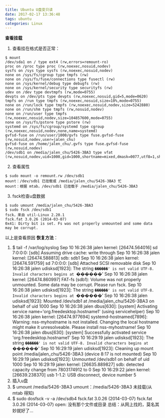 ```yaml
---
title: Ubuntu U盘变只读
date: 2017-02-17 13:36:48
tags: ubuntu
categories: Linux
---
```

**查看挂载**
1. 查看挂在格式是否正常：
<!--more-->
```
$ mount
/dev/sda1 on / type ext4 (rw,errors=remount-ro)
proc on /proc type proc (rw,noexec,nosuid,nodev)
sysfs on /sys type sysfs (rw,noexec,nosuid,nodev)
none on /sys/fs/cgroup type tmpfs (rw)
none on /sys/fs/fuse/connections type fusectl (rw)
none on /sys/kernel/debug type debugfs (rw)
none on /sys/kernel/security type securityfs (rw)
udev on /dev type devtmpfs (rw,mode=0755)
devpts on /dev/pts type devpts (rw,noexec,nosuid,gid=5,mode=0620)
tmpfs on /run type tmpfs (rw,noexec,nosuid,size=10%,mode=0755)
none on /run/lock type tmpfs (rw,noexec,nosuid,nodev,size=5242880)
none on /run/shm type tmpfs (rw,nosuid,nodev)
none on /run/user type tmpfs (rw,noexec,nosuid,nodev,size=104857600,mode=0755)
none on /sys/fs/pstore type pstore (rw)
systemd on /sys/fs/cgroup/systemd type cgroup (rw,noexec,nosuid,nodev,none,name=systemd)
gvfsd-fuse on /run/user/1000/gvfs type fuse.gvfsd-fuse (rw,nosuid,nodev,user=jalen_chu)
gvfsd-fuse on /home/jalen_chu/.gvfs type fuse.gvfsd-fuse (rw,nosuid,nodev)
/dev/sdb1 on /media/jalen_chu/5426-3BA3 type vfat (rw,nosuid,nodev,uid=1000,gid=1000,shortname=mixed,dmask=0077,utf8=1,showexec,flush,uhelper=udisks2)
```
2. 查看属性
```
$ sudo mount -o remount.rw /dev/sdb1
mount：/dev/sdb1 已挂载或 /media/jalen_chu/5426-3BA3 忙
mount：根据 mtab，/dev/sdb1 已挂载于 /media/jalen_chu/5426-3BA3
```
3. fsck检查u盘数据
```
$ sudo umount /media/jalen_chu/5426-3BA3
$ sudo fsck /dev/sdb1
fsck，来自 util-Linux 2.20.1
fsck.fat 3.0.26 (2014-03-07)
0x41: Dirty bit is set. Fs was not properly unmounted and some data may be corrupt.
```
以上是查看原因
**恢复方法**：
1. $ tail -f /var/log/syslog
Sep 10 16:26:38 jalen kernel: [26474.564016] sd 7:0:0:0: [sdb] Assuming drive cache: write through
Sep 10 16:26:38 jalen kernel: [26474.588813]  sdb: sdb1
Sep 10 16:26:38 jalen kernel: [26474.591759] sd 7:0:0:0: [sdb] Attached SCSI removable disk
Sep 10 16:26:38 jalen udisksd[1923]: The string `������' is not valid UTF-8. Invalid characters begins at `������'
Sep 10 16:26:38 jalen kernel: [26474.860997] FAT-fs (sdb1): Volume was not properly unmounted. Some data may be corrupt. Please run fsck.
Sep 10 16:26:38 jalen udisksd[1923]: The string `������' is not valid UTF-8. Invalid characters begins at `������'
Sep 10 16:26:38 jalen udisksd[1923]: Mounted /dev/sdb1 at /media/jalen_chu/5426-3BA3 on behalf of uid 1000
Sep 10 16:26:38 jalen dbus[630]: [system] Activating service name='org.freedesktop.hostname1' (using servicehelper)
Sep 10 16:26:38 jalen kernel: [26474.977694] systemd-hostnamed[7896]: Warning: nss-myhostname is not installed. Changing the local hostname might make it unresolveable. Please install nss-myhostname!
Sep 10 16:26:38 jalen dbus[630]: [system] Successfully activated service 'org.freedesktop.hostname1'
Sep 10 16:29:19 jalen udisksd[1923]: The string `������' is not valid UTF-8. Invalid characters begins at `������'
Sep 10 16:29:19 jalen udisksd[1923]: Cleaning up mount point /media/jalen_chu/5426-3BA3 (device 8:17 is not mounted)
Sep 10 16:29:19 jalen udisksd[1923]: Unmounted /dev/sdb1 on behalf of uid 1000
Sep 10 16:29:19 jalen kernel: [26635.889827] sdb: detected capacity change from 7803174912 to 0
Sep 10 16:29:22 jalen kernel: [26639.238370] usb 1-1.2: USB disconnect, device number 5
2. 插入u盘
3. $ umount /media/5426-3BA3
umount：/media/5426-3BA3 未挂载(从 mtab 得知)
4. $ sudo dosfsck -v -a /dev/sdb4
fsck.fat 3.0.26 (2014-03-07)
fsck.fat 3.0.26 (2014-03-07)
open: 没有那个文件或目录
总结：从网上找的，莫名其妙就好了...
